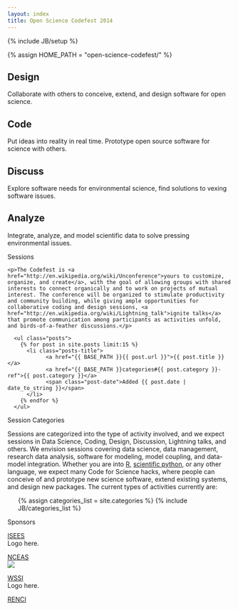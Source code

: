 ```yaml
---
layout: index
title: Open Science Codefest 2014
---
```

{% include JB/setup %}
<!-- for githubpages -->
{% assign HOME_PATH = "open-science-codefest/" %}

<div class="container-fluid featured" id="design">
	<h2>Design</h2>
	<p>Collaborate with others to conceive, extend, and design software for open science.</p>
</div>
<div class="container-fluid featured" id="code">
	<h2>Code</h2>
    <p>Put ideas into reality in real time. Prototype open source software for science with others.</p>
</div>
<div class="container-fluid featured" id="discuss">
	<h2>Discuss</h2>
    <p>Explore software needs for environmental science, find solutions to vexing software issues.</p>
</div>
<div class="container-fluid featured" id="analyze">
	<h2>Analyze</h2>
    <p>Integrate, analyze, and model scientific data to solve pressing environmental issues.</p>
</div>

<div class="container-fluid" id="sessions">
	<div class="title" id="sessions">
	  Sessions
	</div> 
	
	<p>The Codefest is <a href="http://en.wikipedia.org/wiki/Unconference">yours to customize, organize, and create</a>, with the goal of allowing groups with shared interests to connect organically and to work on projects of mutual interest. The conference will be organized to stimulate productivity and community building, while giving ample opportunities for collaborative coding and design sessions, <a href="http://en.wikipedia.org/wiki/Lightning_talk">ignite talks</a> that promote communication among participants as activities unfold, and birds-of-a-feather discussions.</p>
	
	  <ul class="posts">
	    {% for post in site.posts limit:15 %}
	      <li class="posts-title">
		      	<a href="{{ BASE_PATH }}{{ post.url }}">{{ post.title }}</a>
		      	<a href="{{ BASE_PATH }}categories#{{ post.category }}-ref">{{ post.category }}</a>
		      	<span class="post-date">Added {{ post.date | date_to_string }}</span>
	      </li>
	    {% endfor %}
	  </ul>
</div>
<div class="container-fluid">
	<div class="title" id="categories">
	  Session Categories
	</div> 
	<div>
	    <p>Sessions are categorized into the type of activity involved, and we expect sessions in Data Science, Coding, Design, Discussion, Lightning talks, and others.  We envision sessions covering data science, data management, research data analysis, software for modeling, model coupling, and data-model integration.  Whether you are into <a href="http://r-project.org">R</a>, <a href="http://python.org">scientific python</a>, or any other language, we expect many Code for Science hacks, where people can conceive of and prototype new science software, extend existing systems, and design new packages. The current types of activities currently are:
	    <ul class="tag_box inline">
	      {% assign categories_list = site.categories %}
	      {% include JB/categories_list %}
	    </ul>
	</div>
</div>
<div class="container-fluid" id="sponsors">
	<div class="title">
	  Sponsors
	</div> 
	<div class="container-fluid">
	  <div class="row-fluid">
	    <div class="span3 text-box">
	      <p><a href="http://isees.nceas.ucsb.edu">ISEES</a><br />
	         Logo here.
	      </p>
	    </div>
	    <div class="span3 text-box">
	      <p><a href="http://www.nceas.ucsb.edu">NCEAS</a><br />
	          <img src="{{ HOME_PATH }}assets/img/logo-nceas-white.png" />
	      </p>
	    </div>
	    <div class="span3 text-box">
	      <p><a href="http://example.com">WSSI</a><br />
	         Logo here.
	      </p>
	    </div>
	    <div class="span3 text-box">
	      <p><a href="http://example.com">RENCI</a><br />
	      </p>
	    </div>
	  </div>
	</div>
</div>
